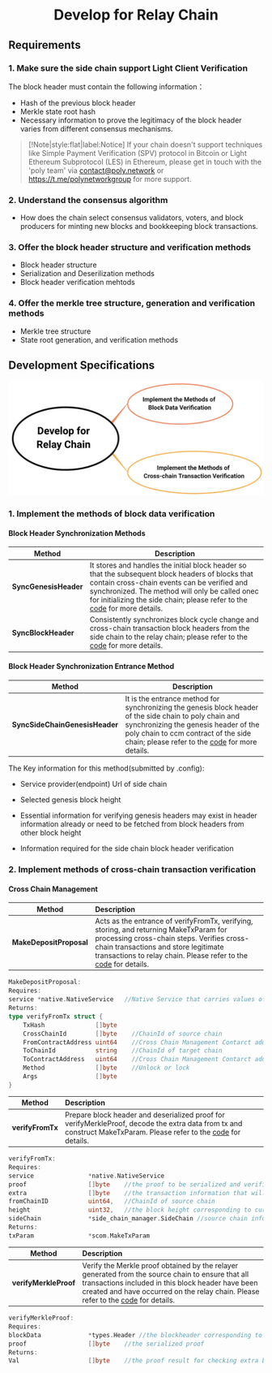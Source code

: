 <h1 align="center">Develop for Relay Chain</h1>

## Requirements

### 1. Make sure the side chain support Light Client Verification

The block header must contain the following information：
- Hash of the previous block header
- Merkle state root hash
- Necessary information to prove the legitimacy of the block header varies from different consensus mechanisms.

> [!Note|style:flat|label:Notice]
> If your chain doesn't support techniques like Simple Payment Verification (SPV) protocol in Bitcoin or Light Ethereum Subprotocol (LES) in Ethereum, please get in touch with the 'poly team' via <a href="mailto:contact@poly.network">contact@poly.network</a> or https://t.me/polynetworkgroup for more support.

### 2. Understand the consensus algorithm

- How does the chain select consensus validators, voters, and block producers for minting new blocks and bookkeeping block transactions. 

### 3. Offer the block header structure and verification methods
- Block header structure
- Serialization and Deserilization methods
- Block header verification mehtods

### 4. Offer the merkle tree structure, generation and verification methods

- Merkle tree structure
- State root generation, and verification methods

## Development Specifications

<div align=center><img src="resources/relay_chain_development.png" alt=""/></div>

### 1. Implement the methods of block data verification

#### Block Header Synchronization Methods

| Method                | Description                                                                                                                                                                                                                                                                                                                                                                          |
| --------------------- |--------------------------------------------------------------------------------------------------------------------------------------------------------------------------------------------------------------------------------------------------------------------------------------------------------------------------------------------------------------------------------------|
| **SyncGenesisHeader** | It stores and handles the initial block header so that the subsequent block headers of blocks that contain cross-chain events can be verified and synchronized. The method will only be called onec for initializing the side chain; please refer to the [code](https://github.com/polynetwork/poly/blob/master/native/service/header_sync/eth/header_sync.go#L61) for more details. |
| **SyncBlockHeader**   | Consistently synchronizes block cycle change and cross-chain transaction block headers from the side chain to the relay chain; please refer to the [code](https://github.com/polynetwork/poly/blob/master/native/service/header_sync/eth/header_sync.go#L99) for more details.                                                                                                       |


#### Block Header Synchronization Entrance Method

| Method                         | Description                                                  |
| ------------------------------ | ------------------------------------------------------------ |
| **SyncSideChainGenesisHeader** | It is the entrance method for synchronizing the genesis block header of the side chain to poly chain and synchronizing the genesis header of the poly chain to ccm contract of the side chain; please refer to the [code](https://github.com/polynetwork/poly-io-test/blob/master/cmd/tools/run.go#L607) for more details. |

The Key information for this method(submitted by .config):

- Service provider(endpoint) Url of side chain

- Selected genesis block height

- Essential information for verifying genesis headers may exist in header information already or need to be fetched from block headers from other block height

- Information required for the side chain block header verification


### 2. Implement methods of cross-chain transaction verification

#### Cross Chain Management

| Method                  | Description                                                  |
| ----------------------- | :----------------------------------------------------------- |
| **MakeDepositProposal** | Acts as the entrance of verifyFromTx, verifying, storing, and returning MakeTxParam for processing cross-chain steps. Verifies cross-chain transactions and store legitimate transactions to relay chain.  Please refer to the [code](https://github.com/polynetwork/poly/blob/master/native/service/cross_chain_manager/eth/eth_handler.go#L34) for details. |

```go
MakeDepositProposal:
Requires:
service *native.NativeService   //Native Service that carries values of information of cross-chain events
Returns:
type verifyFromTx struct {
	TxHash              []byte    
	CrossChainId        []byte    //ChainId of source chain
	FromContractAddress uint64    //Cross Chain Management Contarct address of source chain
	ToChainId           string    //ChainId of target chain
	ToContractAddress   uint64    //Cross Chain Management Contarct address of target chain
	Method              []byte    //Unlock or lock
	Args                []byte
}
```
| Method           | Description                                                  |
| ---------------- | :----------------------------------------------------------- |
| **verifyFromTx** | Prepare block header and deserialized proof for verifyMerkleProof, decode the extra data from tx and construct MakeTxParam. Please refer to the [code](https://github.com/polynetwork/poly/blob/4323af5cfcd2a3277653d5bdc4db015cd9755fee/native/service/cross_chain_manager/eth/utils.go#L41) for details. |

```go
verifyFromTx:
Requires:
service               *native.NativeService  
proof                 []byte    //the proof to be serialized and verified
extra                 []byte    //the transaction information that will be used for constructing verifyFromTx
fromChainID           uint64,   //ChainId of source chain
height                uint32,   //the block height corresponding to current transaction event
sideChain             *side_chain_manager.SideChain //source chain information that contains ccm contract address
Returns:
txParam               *scom.MakeTxParam 
```
| Method                | Description                                                  |
| --------------------- | :----------------------------------------------------------- |
| **verifyMerkleProof** | Verify the Merkle proof obtained by the relayer generated from the source chain to ensure that all transactions included in this block header have been created and have occurred on the relay chain. Please refer to the [code](https://github.com/polynetwork/poly/blob/4323af5cfcd2a3277653d5bdc4db015cd9755fee/native/service/cross_chain_manager/eth/utils.go#L88) for details. |

```go
verifyMerkleProof:
Requires:
blockData             *types.Header //the blockheader corresponding to current transaction event  
proof                 []byte    //the serialized proof
Returns:
Val                   []byte    //the proof result for checking extra before constructing verifyFromTx
```
